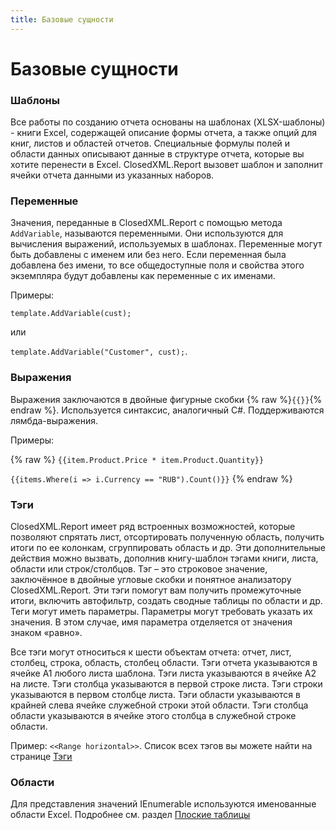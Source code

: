 ```yaml
---
title: Базовые сущности
---
```


# Базовые сущности

### Шаблоны
Все работы по созданию отчета основаны на шаблонах (XLSX-шаблоны) - книги Excel, содержащей описание формы отчета, а также опций для книг, листов и областей отчетов. Специальные формулы полей и области данных описывают данные в структуре отчета, которые вы хотите перенести в Excel. ClosedXML.Report вызовет шаблон и заполнит ячейки отчета данными из указанных наборов.

### Переменные
Значения, переданные в ClosedXML.Report с помощью метода `AddVariable`, называются переменными. Они используются для вычисления выражений, используемых в шаблонах. Переменные могут быть добавлены с именем или без него. Если переменная была добавлена без имени, то все общедоступные поля и свойства этого экземпляра будут добавлены как переменные с их именами. 

Примеры:

`template.AddVariable(cust);` 

или

`template.AddVariable("Customer", cust);`. 


### Выражения 
Выражения заключаются в двойные фигурные скобки {% raw %}`{{}}`{% endraw %}. Используется синтаксис, аналогичный C#. Поддерживаются лямбда-выражения.

Примеры: 

{% raw %}
`{{item.Product.Price * item.Product.Quantity}}`

`{{items.Where(i => i.Currency == "RUB").Count()}}`
{% endraw %}

### Тэги
ClosedXML.Report имеет ряд встроенных возможностей, которые позволяют спрятать лист, отсортировать полученную область, получить итоги по ее колонкам, сгруппировать область и др. Эти дополнительные действия можно вызвать, дополнив книгу-шаблон тэгами книги, листа, области или строк/столбцов. Тэг – это строковое значение, заключённое в двойные угловые скобки и понятное анализатору ClosedXML.Report. Эти тэги помогут вам получить промежуточные итоги, включить автофильтр, создать сводные таблицы по области и др. Теги могут иметь параметры. Параметры могут требовать указать их значения. В этом случае, имя параметра отделяется от значения знаком «равно».

Все тэги могут относиться к шести объектам отчета: отчет, лист, столбец, строка, область, столбец области. Тэги отчета указываются в ячейке A1 любого листа шаблона. Тэги листа указываются в ячейке A2 на листе. Тэги столбца указываются в первой строке листа. Тэги строки указываются в первом столбце листа. Тэги области указываются в крайней слева ячейке служебной строки этой области. Тэги столбца области указываются в ячейке этого столбца в служебной строке области. 

Пример: `<<Range horizontal>>`.
Список всех тэгов вы можете найти на странице [Тэги](More-options)

### Области
Для представления значений IEnumerable используются именованные области Excel. Подробнее см. раздел [Плоские таблицы](Flat-tables)
